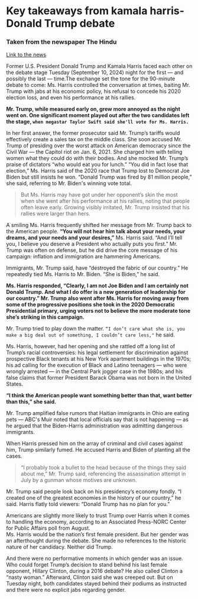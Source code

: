 # Key takeaways from kamala harris-Donald Trump debate
### Taken from the newspaper The Hindu
[Link to the news](https://www.thehindu.com/news/international/key-takeaways-from-donald-trump-kamala-harris-debate/article68628886.ece)

Former U.S. President Donald Trump and Kamala Harris faced each other on the debate stage Tuesday (September 10, 2024) night for the first — and possibly the last — time.The exchange set the tone for the 90-minute debate to come: Ms. Harris controlled the conversation at times, baiting Mr. Trump with jabs at his economic policy, his refusal to concede his 2020 election loss, and even his performance at his rallies.

**Mr. Trump, while measured early on, grew more annoyed as the night went on. One significant moment played out after the two candidates left the stage, `when megastar Taylor Swift said she'll vote for Ms. Harris.`**

In her first answer, the former prosecutor said Mr. Trump’s tariffs would effectively create a sales tax on the middle class. She soon accused Mr. Trump of presiding over the worst attack on American democracy since the Civil War — the Capitol riot on Jan. 6, 2021. She charged him with telling women what they could do with their bodies. And she mocked Mr. Trump’s praise of dictators “who would eat you for lunch.”
“You did in fact lose that election,” Ms. Harris said of the 2020 race that Trump lost to Democrat Joe Biden but still insists he won. “Donald Trump was fired by 81 million people,” she said, referring to Mr. Biden's winning vote total.

>But Ms. Harris may have got under her opponent’s skin the most when she went after his performance at his rallies, noting that people often leave early. Growing visibly irritated, Mr. Trump insisted that his rallies were larger than hers.

A smiling Ms. Harris frequently shifted her message from Mr. Trump back to the American people.
**“You will not hear him talk about your needs, your dreams, and your needs and your desires,”** Ms. Harris said. “And I’ll tell you, I believe you deserve a President who actually puts you first.”
Mr. Trump was often on defense, but he did drive the core message of his campaign: inflation and immigration are hammering Americans.

Immigrants, Mr. Trump said, have “destroyed the fabric of our country.”
He repeatedly tied Ms. Harris to Mr. Biden.
“She is Biden,” he said.

**Ms. Harris responded, “Clearly, I am not Joe Biden and I am certainly not Donald Trump. And what I do offer is a new generation of leadership for our country.”
Mr. Trump also went after Ms. Harris for moving away from some of the progressive positions she took in the 2020 Democratic Presidential primary, urging voters not to believe the more moderate tone she’s striking in this campaign.**

Mr. Trump tried to play down the matter. `“I don’t care what she is, you make a big deal out of something, I couldn’t care less,"` he said.

Ms. Harris, however, had her opening and she rattled off a long list of Trump’s racial controversies: his legal settlement for discrimination against prospective Black tenants at his New York apartment buildings in the 1970s; his ad calling for the execution of Black and Latino teenagers — who were wrongly arrested — in the Central Park jogger case in the 1980s; and his false claims that former President Barack Obama was not born in the United States.

**“I think the American people want something better than that, want better than this,” she said.**

Mr. Trump amplified false rumors that Haitian immigrants in Ohio are eating pets — ABC's Muir noted that local officials say that is not happening — as he argued that the Biden-Harris administration was admitting dangerous immigrants.

When Harris pressed him on the array of criminal and civil cases against him, Trump similarly fumed. He accused Harris and Biden of planting all the cases.

>“I probably took a bullet to the head because of the things they said about me,” Mr. Trump said, referencing the assassination attempt in July by a gunman whose motives are unknown.

Mr. Trump said people look back on his presidency’s economy fondly. “I created one of the greatest economies in the history of our country,” he said. Harris flatly told viewers: “Donald Trump has no plan for you.”

Americans are slightly more likely to trust Trump over Harris when it comes to handling the economy, according to an Associated Press-NORC Center for Public Affairs poll from August.\
Ms. Harris would be the nation’s first female president. But her gender was an afterthought during the debate.
She made no references to the historic nature of her candidacy. Neither did Trump.

And there were no performative moments in which gender was an issue. Who could forget Trump’s decision to stand behind his last female opponent, Hillary Clinton, during a 2016 debate? He also called Clinton a “nasty woman.” Afterward, Clinton said she was creeped out.
But on Tuesday night, both candidates stayed behind their podiums as instructed and there were no explicit jabs regarding gender.
